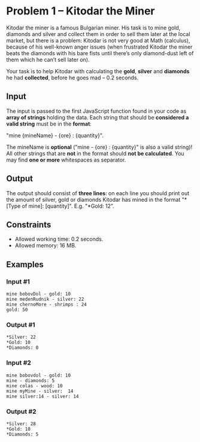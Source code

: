 ﻿# Problem 1 – Kitodar the Miner

Kitodar the miner is a famous Bulgarian miner. His task is to mine gold, diamonds and silver and collect them in order to sell them later at the local market, but there is a problem: Kitodar is not very good at Math (calculus), because of his well-known anger issues (when frustrated Kitodar the miner beats the diamonds with his bare fists until there’s only diamond-dust left of them which he can’t sell later on).

Your task is to help Kitodar with calculating the **gold**, **silver** and **diamonds** he had **collected**, before he goes mad – 0.2 seconds.

## Input

The input is passed to the first JavaScript function found in your code as **array of strings** holding the data. Each string that should be **considered a valid string** must be in the **format**:

"mine {mineName} - {оre} : {quantity}".

The mineName is **optional** ("mine - {оre} : {quantity}" is also a valid string)! All other strings that are **not** in the format should **not be calculated**. You may find **one or more** whitespaces as separator.

## Output

The output should consist of **three lines**: on each line you should print out the amount of silver, gold or diamonds Kitodar has mined in the format "*[Type of mine]: [quantity]". E.g. "*Gold: 12”.

## Constraints

- Allowed working time: 0.2 seconds.
- Allowed memory: 16 MB.

## Examples

### Input #1
```
mine bobovDol - gold: 10 
mine medenRudnik - silver: 22 
mine chernoMore - shrimps : 24  
gold: 50
```
### Output #1
```
*Silver: 22
*Gold: 10
*Diamonds: 0
```

### Input #2
```
mine bobovdol - gold: 10
mine - diamonds: 5
mine colas - wood: 10
mine myMine - silver:  14
mine silver:14 - silver: 14
```
### Output #2
```
*Silver: 28  
*Gold: 10
*Diamonds: 5
```
